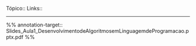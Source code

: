 Tópico::
Links::

---
%%
annotation-target:: Slides_Aula1_DesenvolvimentodeAlgoritmosemLinguagemdeProgramacao.pptx.pdf
%%